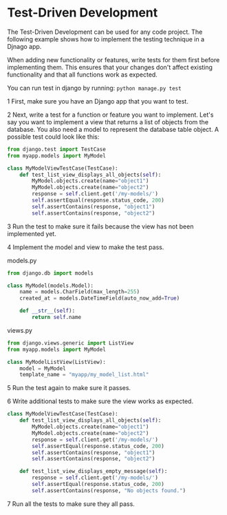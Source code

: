 # Test-Driven Development

The Test-Driven Development can be used for any code project. The following example shows how to implement the testing technique in a Djnago app.

When adding new functionality or features, write tests for them first before implementing them. This ensures that your changes don't affect existing functionality and that all functions work as expected.

You can run test in django by running:
`python manage.py test`

1 First, make sure you have an Django app that you want to test.

2 Next, write a test for a function or feature you want to implement. Let's say you want to implement a view that returns a list of objects from the database. You also need a model to represent the database table object. A possible test could look like this:

```python
from django.test import TestCase
from myapp.models import MyModel

class MyModelViewTestCase(TestCase):
    def test_list_view_displays_all_objects(self):
        MyModel.objects.create(name="object1")
        MyModel.objects.create(name="object2")
        response = self.client.get('/my-models/')
        self.assertEqual(response.status_code, 200)
        self.assertContains(response, "object1")
        self.assertContains(response, "object2")

```

3 Run the test to make sure it fails because the view has not been implemented yet.

4 Implement the model and view to make the test pass.

models.py

```python
from django.db import models

class MyModel(models.Model):
    name = models.CharField(max_length=255)
    created_at = models.DateTimeField(auto_now_add=True)

    def __str__(self):
        return self.name
```

views.py

```python
from django.views.generic import ListView
from myapp.models import MyModel

class MyModelListView(ListView):
    model = MyModel
    template_name = "myapp/my_model_list.html"

```

5 Run the test again to make sure it passes.

6 Write additional tests to make sure the view works as expected.

```python
class MyModelViewTestCase(TestCase):
    def test_list_view_displays_all_objects(self):
        MyModel.objects.create(name="object1")
        MyModel.objects.create(name="object2")
        response = self.client.get('/my-models/')
        self.assertEqual(response.status_code, 200)
        self.assertContains(response, "object1")
        self.assertContains(response, "object2")

    def test_list_view_displays_empty_message(self):
        response = self.client.get('/my-models/')
        self.assertEqual(response.status_code, 200)
        self.assertContains(response, "No objects found.")


```

7 Run all the tests to make sure they all pass.
